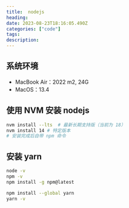 ```yaml
---
title:  nodejs
heading: 
date: 2023-08-23T18:16:05.490Z
categories: ["code"]
tags: 
description: 
---
```


## 系统环境
- MacBook Air：2022 m2, 24G
- MacOS：13.4 


## 使用 NVM 安装 nodejs

```bash
nvm install --lts  # 最新长期支持版（当前为 18）
nvm install 14 # 特定版本
# 安装完成后自带 npm 命令
```

## 安装 yarn

```bash
node -v
npm -v
npm install -g npm@latest

npm install --global yarn
yarn -v
```








